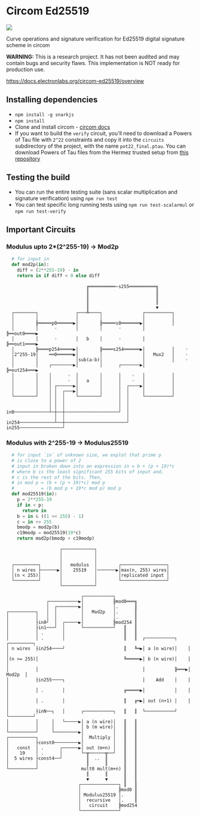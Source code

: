 # Circom Ed25519

<img src="https://github.com/Electron-Labs/circom-ed25519/actions/workflows/actions.yml/badge.svg?branch=master">

Curve operations and signature verification for Ed25519 digital signature scheme in circom 

**WARNING:** This is a research project. It has not been audited and may contain bugs and security flaws. This implementation is NOT ready for production use.

https://docs.electronlabs.org/circom-ed25519/overview


## Installing dependencies
- `npm install -g snarkjs`
- `npm install`
- Clone and install circom - [circom docs](https://docs.circom.io/getting-started/installation/)
- If you want to build the `verify` circuit, you'll need to download a Powers of Tau file with `2^22` constraints and copy it into the `circuits` subdirectory of the project, with the name `pot22_final.ptau`. You can download Powers of Tau files from the Hermez trusted setup from [this repository](https://github.com/iden3/snarkjs#7-prepare-phase-2)

## Testing the build
- You can run the entire testing suite (sans scalar multiplication and signature verification) using `npm run test`
- You can test specific long running tests using `npm run test-scalarmul` or `npm run test-verify`

## Important Circuits

### Modulus upto 2*(2^255-19) -> Mod2p
```python
  # for input in
  def mod2p(in):
    diff = (2**255-19) - in
    return in if diff < 0 else diff
```

```                                                                                
                              ╔══════════~s255══════════╗                 
                              ║                         ║                 
                              ║                         ║                 
                              ║                         ║                 
                              ║                         ▼                 
  ┌────────┐              ┌───╩────┐               ┌──────────┐           
  │        │              │        │               │          │           
  │        ╠═════p0══════▶│        ╠═════s0═══════▶│          │           
  │        │      ◦       │        │      ◦        │          ╠══out0════▶
  │        │      ◦       │   b    │      ◦        │          ╠══out1════▶
  │        ╠════p254═════▶│        ╠════s254══════▶│          │    ◦      
  │2^255-19│    ══0══════▶│        │               │   Mux2   │    ◦      
  │        │              │sub(a-b)│               │          │    ◦      
  │        │    ┌────────▶│        │      ┌───────▶│          ╠═out254═══▶
  │        │    │      ◦  │        │      │    ◦   │          │           
  │        │    │      ◦  │   a    │      │    ◦   │          │           
  │        │    │ ┌──────▶│        │      │  ┌────▶│          │           
  │        │    │ │  ┌───▶│        │      │  │     │          │           
  └────────┘    │ │  │    └────────┘      │  │     └──────────┘           
                │ │  │                    │  │                            
                │ │  │                    │  │                            
in0─────────────┴─┼──┼────────────────────┘  │                            
                  │  │                       │                            
in254─────────────┴──┼───────────────────────┘                            
in255────────────────┘ 
```                                                                                        

### Modulus with 2^255-19 -> Modulus25519
```python
  # for input `in` of unknown size, we explot that prime p
  # is close to a power of 2
  # input in broken down into an expression in = b + (p + 19)*c
  # where b is the least significant 255 bits of input and,
  # c is the rest of the bits. Then,
  # in mod p = (b + (p + 19)*c) mod p
  #          = (b mod p + 19*c mod p) mod p
  def mod25519(in):
    p = 2**255-19
    if in < p:
      return in
    b = in & ((1 << 255) - 1)
    c = in >> 255
    bmodp = mod2p(b)
    c19modp = mod25519(19*c)
    return mod2p(bmodp + c19modp)
```
```
                    ┌────────────┐
                    │            │
                    │            │
  ┌─────────┐       │   modulus  │        ┌─────────────────┐
  │ n wires ├──────▶│    25519   │───────▶│max(n, 255) wires│
  │(n < 255)│       │            │        │replicated input │
  └─────────┘       │            │        └─────────────────┘
                    └────────────┘
```

```
                            ┌───────────┐                                       
               ┌───────────▶│           ╠mod0═══╗                               
               │  ┌────────▶│           │.      ║                               
┌──────────┐   │  │         │   Mod2p   │.      ║                               
│          │   │  │         │           │.      ║                               
│          ├in0┘  │  ┌─────▶│           ╠mod254 ║                               
│          ├in1───┘  │      └───────────┘   ║   ║                               
│          │ .       │                      ║   ║                               
│          │ .       │                      ║   ║  ┌───────────┐    ┌─────────┐
│ n wires  ├in254────┘                      ║   ╚═▶│ a (n wire)│    │         │
│(n >= 255)│                                ╚═════▶│ b (n wire)│    │         │
│          │                                       │           ╠═══▶│  Mod2p  │
│          ├in255────┐                             │    Add    │    │         │
│          │ .       │                      ╔═════▶│           │    │         │
│          │ .       │                      ║   ╔═▶│ out (n+1) │    │         │
│          ├inN──┐   │      ┌───────────┐   ║   ║  └───────────┘    └─────────┘
│          │     │   └─────▶│ a (n wire)│   ║   ║                               
│          │     │          │ b (m wire)│   ║   ║                               
└──────────┘     └─────────▶│           │   ║   ║                               
┌──────────┐                │  Multiply │   ║   ║                               
│          ├const0─────────▶│           │   ║   ║                               
│   const  │ .      ┌──────▶│ out (m+n) │   ║   ║                               
│    19    │ .      │       └─╦──────╦──┘   ║   ║                               
│  5 wires ├const4──┘         ║  ..  ║      ║   ║                               
│          │                  ║      ║      ║   ║                               
└──────────┘                mult0 mult(m+n) ║   ║                               
                              ║      ║      ║   ║                               
                              ▼      ▼      ║   ║                               
                           ┌──────────────┐ ║   ║                               
                           │              ╠mod0 ║                               
                           │ Modulus25519 │.    ║                               
                           │  recursive   │.    ║                               
                           │   circuit    ╠mod254                               
                           └──────────────┘                              
```